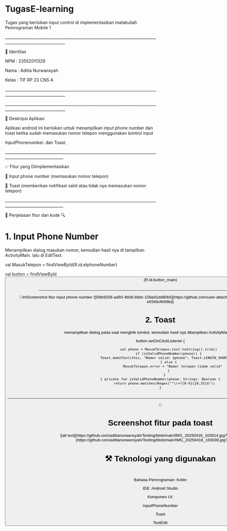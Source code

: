 # TugasE-learning
Tugas yang berisikan input control di implementasikan matakuliah Pemrograman Mobile 1
<p>_____________________________________________________________________________________________________________</p>
👤 Identitas 
<p>NPM   : 23552011329</p> 
<p>Nama  : Aditia Nurwansyah</p> 
<p>Kelas : TIF RP 23 CNS A</p>  
<p>_____________________________________________________________________________________________________________</p> 

<p>_____________________________________________________________________________________________________________</p>
📌 Deskripsi Aplikasi
<p>Aplikasi android ini berisikan untuk menampilkan input phone number dan toast ketika sudah memasukan nomor telepon menggunakan kontrol input</p> 
<p>InputPhonenumber. dan Toast.</p> 
<p>____________________________________________________________________________________________________________</p> 
<p>✅ Fitur yang Diimplementasikan</p>
<p>📱 Input phone number (memasukan nomor telepon)</p>
<p>🔔 Toast (memberikan notifikasi valid atau tidak nya memasukan nomor telepon)</p> 
<p>____________________________________________________________________________________________________________</p>
<p>🧩 Penjelasan fitur dan kode 🔍</p> 
<h1>1. Input Phone Number</h1> 
<p>Menampilkan dialog masukan nomor, kemudian hasil nya di tampilkan ActivityMain. lalu di EditText.</p>
 <p>val MasukTelepon = findViewById<EditText>(R.id.etphoneNumber)</p> 
 <p>val button = findViewById<Button>(R.id.button_main)</p> 
<p>____________________________________________________________________________________________________________</p>
📸##Screenshot fitur input phone number 
![56fe9256-ad93-4b06-b6dc-158a91dd80b5](https://github.com/user-attachments/assets/13c43ba9-7f34-4357-9390-e0340cfb59bd)


<h1>2. Toast</h1>
<p>menampilkan dialog pada saat mengklik tombol, kemudian hasil nya ditampilkan ActivityMain. lalu di button.</p>

  button.setOnClickListener {
  
            val phone = MasukTelepon.text.toString().trim()
            if (isValidPhoneNumber(phone)) {
                Toast.makeText(this, "Nomor valid: $phone", Toast.LENGTH_SHORT).show()
            } else {
                MasukTelepon.error = "Nomor telepon tidak valid"
            }
        }
    } private fun isValidPhoneNumber(phone: String): Boolean {
        return phone.matches(Regex("^\\+?[0-9]{10,15}$"))
    }
    
<p>________________________________________________________________________________________________________________________________________</p>
📸<h1>Screenshot fitur pada toast</h1>
![alt text](https://github.com/aditianurwansyah/Testing/blob/main/IMG_20250416_103014.jpg?raw=true) 
![alt text](https://github.com/aditianurwansyah/Testing/blob/main/IMG_20250416_103039.jpg?raw=true) 
<br><h1>⚒️ Teknologi yang digunakan</h1></br>  
<p>Bahasa Pemrograman: Kotlin</p>
<p>IDE: Android Studio</p>
<p>Komponen UI:</p>
<p>InputPhoneNumber</p>
<p>Toast</p>
TextEdit 
